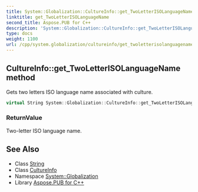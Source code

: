 ```yaml
---
title: System::Globalization::CultureInfo::get_TwoLetterISOLanguageName method
linktitle: get_TwoLetterISOLanguageName
second_title: Aspose.PUB for C++
description: 'System::Globalization::CultureInfo::get_TwoLetterISOLanguageName method. Gets two letters ISO language name associated with culture in C++.'
type: docs
weight: 1100
url: /cpp/system.globalization/cultureinfo/get_twoletterisolanguagename/
---
```

## CultureInfo::get_TwoLetterISOLanguageName method


Gets two letters ISO language name associated with culture.

```cpp
virtual String System::Globalization::CultureInfo::get_TwoLetterISOLanguageName() const
```


### ReturnValue

Two-letter ISO language name.

## See Also

* Class [String](../../../system/string/)
* Class [CultureInfo](../)
* Namespace [System::Globalization](../../)
* Library [Aspose.PUB for C++](../../../)
